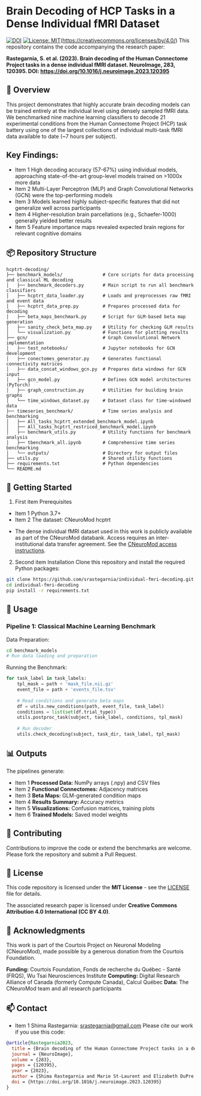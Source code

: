 # Brain Decoding of HCP Tasks in a Dense Individual fMRI Dataset
[![DOI](https://img.shields.io/badge/DOI-10.1016%2Fj.neuroimage.2023.120395-blue)](https://doi.org/10.1016/j.neuroimage.2023.120395)
[![License: MIT](https://img.shields.io/badge/License-MIT-yellow.svg)](https://opensource.org/licenses/MIT)(https://creativecommons.org/licenses/by/4.0/)
This repository contains the code accompanying the research paper:

**Rastegarnia, S. et al. (2023). Brain decoding of the Human Connectome Project tasks in a dense individual fMRI dataset. NeuroImage, 283, 120395.
DOI: https://doi.org/10.1016/j.neuroimage.2023.120395**

## 🧠 Overview
This project demonstrates that highly accurate brain decoding models can be trained entirely at the individual level using densely sampled fMRI data. 
We benchmarked nine machine learning classifiers to decode 21 experimental conditions from the Human Connectome Project (HCP) task battery using one of 
the largest collections of individual multi-task fMRI data available to date (~7 hours per subject).

## Key Findings:
- Item 1 High decoding accuracy (57-67%) using individual models, approaching state-of-the-art group-level models trained on >1000x more data
- Item 2 Multi-Layer Perceptron (MLP) and Graph Convolutional Networks (GCN) were the top-performing models
- Item 3 Models learned highly subject-specific features that did not generalize well across participants
- Item 4 Higher-resolution brain parcellations (e.g., Schaefer-1000) generally yielded better results
- Item 5 Feature importance maps revealed expected brain regions for relevant cognitive domains

## 📦 Repository Structure
```text
hcptrt-decoding/
├── benchmark_models/               # Core scripts for data processing and classical ML decoding
│   ├── benchmark_decoders.py       # Main script to run all benchmark classifiers
│   ├── hcptrt_data_loader.py       # Loads and preprocesses raw fMRI and event data
│   ├── hcptrt_data_prep.py         # Prepares processed data for decoding
│   ├── beta_maps_benchmark.py      # Script for GLM-based beta map generation
│   ├── sanity_check_beta_map.py    # Utility for checking GLM results
│   └── visualization.py            # Functions for plotting results
├── gcn/                            # Graph Convolutional Network implementation
│   ├── test_notebooks/             # Jupyter notebooks for GCN development
│   ├── conectomes_generator.py     # Generates functional connectivity matrices
│   ├── data_concat_windows_gcn.py  # Prepares data windows for GCN input
│   ├── gcn_model.py                # Defines GCN model architectures (PyTorch)
│   ├── graph_construction.py       # Utilities for building brain graphs
│   └── time_windows_dataset.py     # Dataset class for time-windowed data
├── timeseries_benchmark/           # Time series analysis and benchmarking
│   ├── All_tasks_hcptrt_extended_benchmark_model.ipynb
│   ├── All_tasks_hcptrt_restriced_benchmark_model.ipynb
│   ├── benchmark_utils.py          # Utility functions for benchmark analysis
│   ├── tbenchmark_all.ipynb        # Comprehensive time series benchmarking
│   └── outputs/                    # Directory for output files
├── utils.py                        # Shared utility functions
├── requirements.txt                # Python dependencies
└── README.md
```

## 🚀 Getting Started
1. First item Prerequisites
- Item 1 Python 3.7+
- Item 2 The dataset: CNeuroMod hcptrt
* The dense individual fMRI dataset used in this work is publicly available as part of the CNeuroMod databank. 
Access requires an inter-institutional data transfer agreement. See the [CNeuroMod access instructions](https://www.cneuromod.ca/access/).

2. Second item Installation
Clone this repository and install the required Python packages:
```bash
git clone https://github.com/srastegarnia/individual-fmri-decoding.git
cd individual-fmri-decoding
pip install -r requirements.txt
```
## 🔧 Usage
### Pipeline 1: Classical Machine Learning Benchmark
Data Preparation:
```bash
cd benchmark_models
# Run data loading and preparation
```

Running the Benchmark:
```python
for task_label in task_labels:    
    tpl_mask = path + 'mask_file.nii.gz'
    event_file = path + 'events_file.tsv'
    
    # Read conditions and generate beta maps
    df = utils.new_conditions(path, event_file, task_label)
    conditions = list(set(df.trial_type))
    utils.postproc_task(subject, task_label, conditions, tpl_mask)
    
    # Run decoder
    utils.check_decoding(subject, task_dir, task_label, tpl_mask)
```

## 📊 Outputs
The pipelines generate:
- Item 1 **Processed Data:** NumPy arrays (.npy) and CSV files
- Item 2 **Functional Connectomes:** Adjacency matrices
- Item 3 **Beta Maps:** GLM-generated condition maps
- Item 4 **Results Summary:** Accuracy metrics
- Item 5 **Visualizations:** Confusion matrices, training plots
- Item 6 **Trained Models:** Saved model weights

## 🤝 Contributing
Contributions to improve the code or extend the benchmarks are welcome. Please fork the repository and submit a Pull Request.


## 📜 License
This code repository is licensed under the **MIT License** - see the [LICENSE](LICENSE) file for details.

The associated research paper is licensed under **Creative Commons Attribution 4.0 International (CC BY 4.0)**.

## 🙏 Acknowledgments
This work is part of the Courtois Project on Neuronal Modeling (CNeuroMod), made possible by a generous donation from the Courtois Foundation.

**Funding:** Courtois Foundation, Fonds de recherche du Québec - Santé (FRQS), Wu Tsai Neurosciences Institute
**Computing:** Digital Research Alliance of Canada (formerly Compute Canada), Calcul Québec
**Data:** The CNeuroMod team and all research participants

## 📫 Contact
- Item 1 Shima Rastegarnia: srastegarnia@gmail.com
Please cite our work if you use this code:
``` bibtex
@article{Rastegarnia2023,
  title = {Brain decoding of the Human Connectome Project tasks in a dense individual fMRI dataset},
  journal = {NeuroImage},
  volume = {283},
  pages = {120395},
  year = {2023},
  author = {Shima Rastegarnia and Marie St-Laurent and Elizabeth DuPre and Basile Pinsard and Pierre Bellec},
  doi = {https://doi.org/10.1016/j.neuroimage.2023.120395}
}
```

